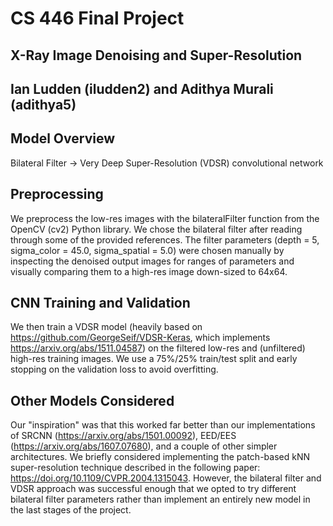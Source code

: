 # CS 446 Final Project
## X-Ray Image Denoising and Super-Resolution

## Ian Ludden (iludden2) and Adithya Murali (adithya5)

## Model Overview
Bilateral Filter -> Very Deep Super-Resolution (VDSR) convolutional network

## Preprocessing
We preprocess the low-res images with the bilateralFilter function from the OpenCV (cv2) Python library. We chose the bilateral filter after reading through some of the provided references. The filter parameters (depth = 5, sigma_color = 45.0, sigma_spatial = 5.0) were chosen manually by inspecting the denoised output images for ranges of parameters and visually comparing them to a high-res image down-sized to 64x64. 

## CNN Training and Validation
We then train a VDSR model (heavily based on https://github.com/GeorgeSeif/VDSR-Keras, which implements https://arxiv.org/abs/1511.04587) on the filtered low-res and (unfiltered) high-res training images. We use a 75%/25% train/test split and early stopping on the validation loss to avoid overfitting. 

## Other Models Considered
Our "inspiration" was that this worked far better than our implementations of SRCNN (https://arxiv.org/abs/1501.00092), EED/EES (https://arxiv.org/abs/1607.07680), and a couple of other simpler architectures. We briefly considered implementing the patch-based kNN super-resolution technique described in the following paper: https://doi.org/10.1109/CVPR.2004.1315043. However, the bilateral filter and VDSR approach was successful enough that we opted to try different bilateral filter parameters rather than implement an entirely new model in the last stages of the project. 
